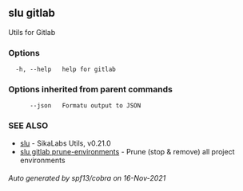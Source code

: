 ## slu gitlab

Utils for Gitlab

### Options

```
  -h, --help   help for gitlab
```

### Options inherited from parent commands

```
      --json   Formatu output to JSON
```

### SEE ALSO

* [slu](slu.md)	 - SikaLabs Utils, v0.21.0
* [slu gitlab prune-environments](slu_gitlab_prune-environments.md)	 - Prune (stop & remove) all project environments

###### Auto generated by spf13/cobra on 16-Nov-2021
